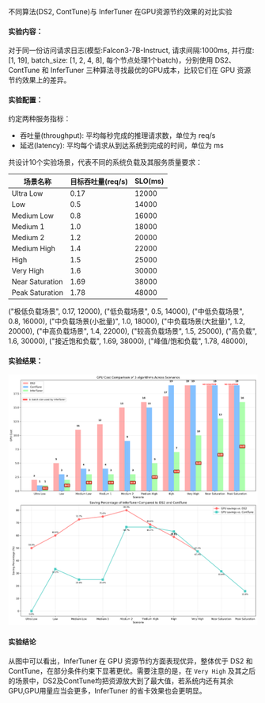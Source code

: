 [//]: # (# InferTuner 实验报告)

不同算法(DS2, ContTune)与 InferTuner 在GPU资源节约效果的对比实验

#### 实验内容：

对于同一份访问请求日志(模型:Falcon3-7B-Instruct, 请求间隔:1000ms, 并行度:[1, 19], batch_size: [1, 2, 4, 8], 每个节点处理1个batch)，分别使用 DS2、ContTune 和 InferTuner 三种算法寻找最优的GPU成本，比较它们在 GPU 资源节约效果上的差异。

#### 实验配置：

约定两种服务指标：
- 吞吐量(throughput): 平均每秒完成的推理请求数，单位为 req/s
- 延迟(latency): 平均每个请求从到达系统到完成的时间，单位为 ms

共设计10个实验场景，代表不同的系统负载及其服务质量要求：

| 场景名称            | 目标吞吐量(req/s) | SLO(ms) |
|-----------------|--------------|---------|
| Ultra Low       | 0.17         | 12000   |
| Low             | 0.5          | 14000   |
| Medium Low      | 0.8          | 16000   |
| Medium 1        | 1.0          | 18000   |
| Medium 2        | 1.2          | 20000   |
| Medium High     | 1.4          | 22000   |
| High            | 1.5          | 25000   |
| Very High       | 1.6          | 30000   |
| Near Saturation | 1.69         | 38000   |
| Peak Saturation | 1.78         | 48000   |

("极低负载场景", 0.17, 12000),
("低负载场景", 0.5, 14000),
("中低负载场景", 0.8, 16000),
("中负载场景(小批量)", 1.0, 18000),
("中负载场景(大批量)", 1.2, 20000),
("中高负载场景", 1.4, 22000),
("较高负载场景", 1.5, 25000),
("高负载", 1.6, 30000),
("接近饱和负载", 1.69, 38000),
("峰值/饱和负载", 1.78, 48000),

#### 实验结果：

![infertuner_gpu_saving](./figs/infertuner_gpu_savings.png)

#### 实验结论

从图中可以看出，InferTuner 在 GPU 资源节约方面表现优异，整体优于 DS2 和 ContTune，在部分条件约束下显著更优。需要注意的是，在 `Very High` 及其之后的场景中，DS2及ContTune均把资源放大到了最大值，若系统内还有其余GPU,GPU用量应当会更多，InferTuner 的省卡效果也会更明显。
